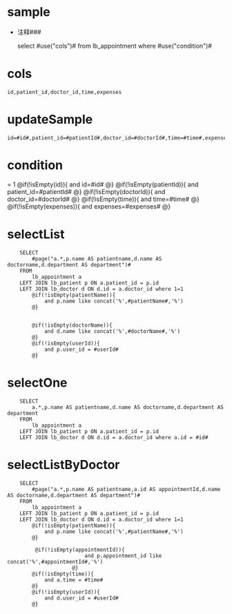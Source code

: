 sample
===
* 注释###

    select #use("cols")# from lb_appointment  where  #use("condition")#

cols
===
	id,patient_id,doctor_id,time,expenses

updateSample
===

	id=#id#,patient_id=#patientId#,doctor_id=#doctorId#,time=#time#,expenses=#expenses#

condition
===
= 1
    @if(!isEmpty(id)){
     and id=#id#
    @}
    @if(!isEmpty(patientId)){
     and patient_id=#patientId#
    @}
    @if(!isEmpty(doctorId)){
     and doctor_id=#doctorId#
    @}
    @if(!isEmpty(time)){
     and time=#time#
    @}
    @if(!isEmpty(expenses)){
     and expenses=#expenses#
    @}


selectList
===     
        SELECT
        	#page("a.*,p.name AS patientname,d.name AS doctorname,d.department AS department")#
        FROM
        	lb_appointment a
        LEFT JOIN lb_patient p ON a.patient_id = p.id
        LEFT JOIN lb_doctor d ON d.id = a.doctor_id where 1=1
            @if(!isEmpty(patientName)){
                and p.name like concat('%',#patientName#,'%')
            @}
 
             
            @if(!isEmpty(doctorName)){
                and d.name like concat('%',#doctorName#,'%')
            @}
            @if(!isEmpty(userId)){
                and p.user_id = #userId#
            @}
            
selectOne
===     
        SELECT
        	a.*,p.name AS patientname,d.name AS doctorname,d.department AS department
        FROM
        	lb_appointment a
        LEFT JOIN lb_patient p ON a.patient_id = p.id
        LEFT JOIN lb_doctor d ON d.id = a.doctor_id where a.id = #id#
        
selectListByDoctor
===     
        SELECT
        	#page("a.*,p.name AS patientname,a.id AS appointmentId,d.name AS doctorname,d.department AS department")#
        FROM
        	lb_appointment a
        LEFT JOIN lb_patient p ON a.patient_id = p.id
        LEFT JOIN lb_doctor d ON d.id = a.doctor_id where 1=1
            @if(!isEmpty(patientName)){
                and p.name like concat('%',#patientName#,'%')
            @}
                        
             @if(!isEmpty(appointmentId)){
                             and p.appointment_id like concat('%',#appointmentId#,'%')
                         @}
            @if(!isEmpty(time)){
                and a.time = #time#
            @}
            @if(!isEmpty(userId)){
                and d.user_id = #userId#
            @}